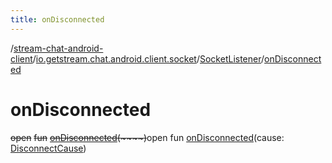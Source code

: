```yaml
---
title: onDisconnected
---
```

/[stream-chat-android-client](../../index.md)/[io.getstream.chat.android.client.socket](../index.md)/[SocketListener](index.md)/[onDisconnected](onDisconnected.md)  
  
  
  
# onDisconnected  
~~open~~ ~~fun~~ [~~onDisconnected~~](onDisconnected.md)~~(~~~~)~~open fun [onDisconnected](onDisconnected.md)(cause: [DisconnectCause](../../io.getstream.chat.android.client.clientstate/DisconnectCause/index.md))
